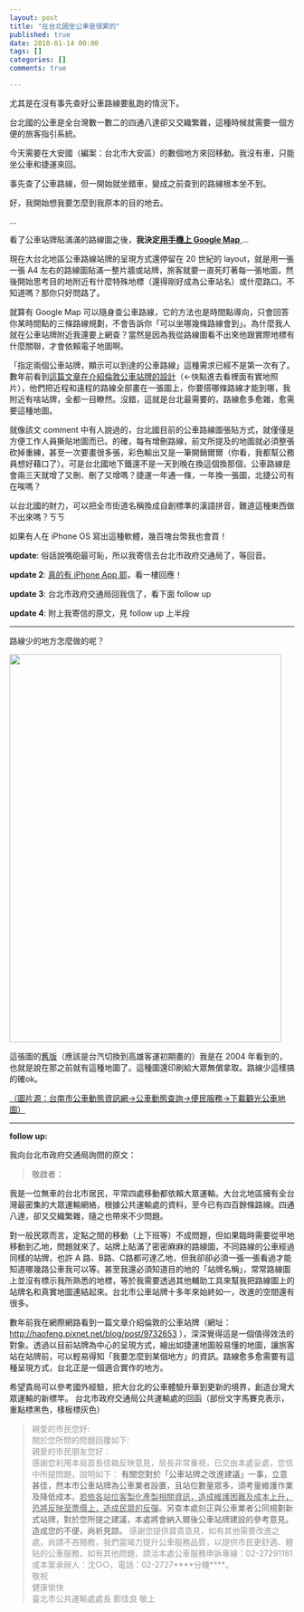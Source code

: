 ```yaml
---
layout: post
title: "在台北國坐公車是很累的"
published: true
date: 2010-01-14 00:00
tags: []
categories: []
comments: true

---
```


尤其是在沒有事先查好公車路線要亂跑的情況下。

台北國的公車是全台灣數一數二的四通八達卻又交織繁雜，這種時候就需要一個方便的旅客指引系統。

今天需要在大安國（編案：台北市大安區）的數個地方來回移動。我沒有車，只能坐公車和捷運來回。

事先查了公車路線，但一開始就坐錯車，變成之前查到的路線根本坐不到。

好，我開始想我要怎麼到我原本的目的地去。

…

看了公車站牌貼滿滿的路線圖之後，<strong>我決定<span style="text-decoration:underline;">用手機上 Google Map</span></strong><span style="text-decoration:underline;"> </span>...

<!--more-->

現在大台北地區公車路線站牌的呈現方式還停留在 20 世紀的 layout，就是用一張一張 A4 左右的路線圖貼滿一整片牆或站牌，旅客就要一直死盯著每一張地圖，然後開始思考目的地附近有什麼特殊地標（還得剛好成為公車站名）或什麼路口。不知道嗎？那你只好問路了。

就算有 Google Map 可以隨身查公車路線，它的方法也是時間點導向，只會回答你某時間點的三條路線規劃，不會告訴你「可以坐哪幾條路線會到」。為什麼我人就在公車站牌附近我還要上網查？當然是因為我從路線圖看不出來他跟實際地標有什麼關聯，才會依賴電子地圖啊。

「指定兩個公車站牌，顯示可以到達的公車路線」這種需求已經不是第一次有了。數年前看到<a href="http://haofeng.pixnet.net/blog/post/9732653">這篇文章在介紹倫敦公車站牌的設計</a>（←快點進去看裡面有實地照片），他們把近程和遠程的路線全部畫在一張圖上，你要搭哪條路線才能到哪，我附近有啥站牌，全都一目瞭然。沒錯，這就是台北最需要的，路線愈多愈雜，愈需要這種地圖。

就像該文 comment 中有人說過的，台北國目前的公車路線圖張貼方式，就僅僅是方便工作人員撕貼地圖而已。的確，每有增刪路線，前文所提及的地圖就必須整張砍掉重練，甚至一次要畫很多張，彩色輸出又是一筆開銷爾爾（你看，我都幫公務員想好藉口了）。可是台北國地下鐵還不是一天到晚在換這個換那個，公車路線是會兩三天就增了又刪、刪了又增嗎？捷運一年通一條，一年換一張圖，北捷公司有在唉嗎？

以台北國的財力，可以把全市街道名稱換成自創標準的漢語拼音，難道這種東西做不出來嗎？ㄎㄎ

如果有人在 iPhone OS 寫出這種軟體，幾百塊台幣我也會買！

<strong>update</strong>: 俗話說嘴砲最可恥，所以我寄信去台北市政府交通局了，等回音。

<strong>update 2</strong>: <span style="text-decoration:underline;">真的有 iPhone App 耶</span>，看一樓回應！

<strong>update 3</strong>: 台北市政府交通局回我信了，看下面 follow up

<strong>update 4</strong>: 附上我寄信的原文，見 follow up 上半段

---

路線少的地方怎麼做的呢？

<a href="http://2384.tncg.gov.tw/TNWeb/images/LandMarkIntroduceImg.jpg"><img title="LandMarkIntroduceImg" src="http://chitsaou.files.wordpress.com/2010/01/landmarkintroduceimg.jpg?w=480" alt="" width="480" height="686" /></a>

這張圖的<a href="http://2384.tncg.gov.tw/TNWeb/images/route.jpg">舊版</a>（應該是台汽切換到高雄客運初期畫的）我是在 2004 年看到的，也就是說在那之前就有這種地圖了。這種圖還印刷給大眾無償拿取。路線少這樣搞的確ok。

<a href="http://ebus.tncg.gov.tw">（圖片源：台南市公車動態資訊網→公車動態查詢→便民服務→下載觀光公車地圖）</a>

---

<strong>follow up:</strong>

我向台北市政府交通局詢問的原文：
<blockquote>敬啟者：</blockquote>

我是一位無車的台北市居民，平常四處移動都依賴大眾運輸。大台北地區擁有全台灣最密集的大眾運輸網絡，根據公共運輸處的資料，至今已有四百餘條路線。四通八達，卻又交織繁雜，隨之也帶來不少問題。

對一般民眾而言，定點之間的移動（上下班等）不成問題，但如果臨時需要從甲地移動到乙地，問題就來了。站牌上貼滿了密密麻麻的路線圖，不同路線的公車經過同樣的站牌，也許 A 路、B路、C路都可達乙地，但我卻卻必須一張一張看過才能知道哪幾路公車我可以等。甚至我還必須知道目的地的「站牌名稱」，常常路線圖上並沒有標示我所熟悉的地標，等於我需要透過其他輔助工具來幫我把路線圖上的站牌名和真實地圖連結起來。台北市公車站牌十多年來始終如一，改進的空間還有很多。

數年前我在網際網路看到一篇文章介紹倫敦的公車站牌（網址：http://haofeng.pixnet.net/blog/post/9732653 ），深深覺得這是一個值得效法的對象。透過以目前站牌為中心的呈現方式，繪出如捷運地圖般易懂的地圖，讓旅客站在站牌前，可以輕易得知「我要怎麼到某個地方」的資訊。路線愈多愈需要有這種呈現方式，台北正是一個適合實作的地方。

希望貴局可以參考國外經驗，把大台北的公車體驗升華到更新的境界，創造台灣大眾運輸的新標竿。
台北市政府交通局公共運輸處的回函（部份文字馬賽克表示，重點標黑色，樣板標灰色）
<blockquote><span style="color:#999999;">親愛的市民您好:<br />
關於您所問的問題回覆如下:<br />
親愛的市民朋友您好：<br />
感謝您利用本局首長信箱反映意見，局長非常重視，已交由本處妥處，您信中所提問題，說明如下：</span>
有關您對於「公車站牌之改進建議」一事，立意甚佳，然本市公車站牌為公車業者設置，且站位數量眾多，須考量維護作業及降低成本，<span style="text-decoration:underline;">若依各站位客製化產製相關資訊，造成維護困難及成本上升，恐將反映至票價上，造成民眾的反彈</span>。另查本處刻正與公車業者公同規劃新式站牌，對於您所提之建議，本處將會納入爾後公車站牌建設的參考意見。造成您的不便，尚祈見諒。
<span style="color:#999999;"> 感謝您提供寶貴意見，如有其他需要改進之處，尚請不吝賜教，我們當竭力提升公車服務品質，以提供市民更舒適、體貼的公車服務，如有其他問題，請洽本處公車服務申訴專線：02-27291181或本案承辦人：沈○○，電話：02-2727****分機****。<br />
敬祝<br />
健康愉快<br />
臺北市公共運輸處處長 鄭佳良 敬上 </span></blockquote>
